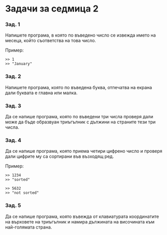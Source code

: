 # Задачи за седмица 2

### Зад. 1

Напишете програма, в която по въведено число се извежда името на месеца, който съответства на това число.

Пример:

```
>> 1
>> "January"
```

### Зад. 2

Напишете програма, която по въведенa буква, отпечатва на екрана дали буквата е главна или малка.


### Зад. 3

Да се напише програма, която по въведени три числа проверя дали може да бъде образвуан триъгълник с дължини на страните тези три числа.


### Зад. 4

Да се напише програма, която приема четири цифрено число и проверя дали цифрите му са сортирани във възходящ ред.

Пример:

```
>> 1234
>> "sorted"

>> 5632
>> "not sorted"
```


### Зад. 5
Да се напише програма, която въвежда от клавиатурата координатите на върховете на триъгълник и намира дължината на височината към най-голямата страна.